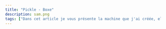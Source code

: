 ```yaml
---
title: "Pickle - Boxe"
description: sam.png
tags: ["Dans cet article je vous présente la machine que j'ai créée, elle est relativement simple et une bonne lecture du code Python vous aidera à son fonctionnement."]
---
```

